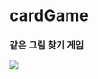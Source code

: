 # cardGame

### 같은 그림 찾기 게임

<img src="https://user-images.githubusercontent.com/65644373/144003295-af581fcb-2931-4629-8136-33e96b307015.gif">
